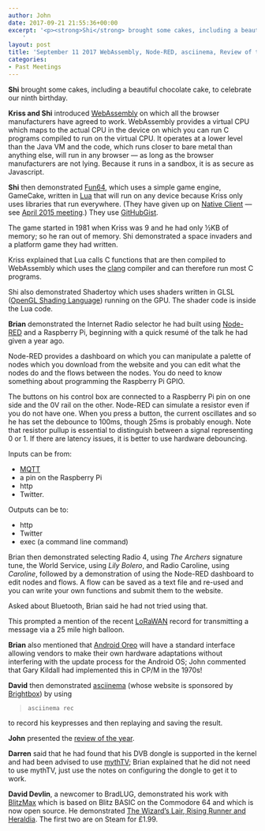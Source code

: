 ```yaml
---
author: John
date: 2017-09-21 21:55:36+00:00
excerpt: '<p><strong>Shi</strong> brought some cakes, including a beautiful chocolate cake, to celebrate our ninth birthday.</p><p><strong>Kriss and Shi</strong> introduced <a href="https://en.wikipedia.org/wiki/WebAssembly" type="text/html">WebAssembly</a> on which all the browser manufacturers have agreed to work. WebAssembly provides a virtual CPU which maps to the actual CPU in the device on which you can run C programs compiled to run on the virtual CPU. It operates at a lower level than the Java VM and the code, which runs closer to bare metal than anything else, will run in any browser — as long as the browser manufacturers are not lying. Because it runs in a sandbox, it is as secure as Javascript.</p>
	'
layout: post
title: 'September 11 2017 WebAssembly, Node-RED, asciinema, Review of the Year and Magicbane Meet'
categories:
- Past Meetings
---
```


<p><strong>Shi</strong> brought some cakes, including a beautiful chocolate cake, to celebrate our ninth birthday.</p><p><strong>Kriss and Shi</strong> introduced <a href="https://en.wikipedia.org/wiki/WebAssembly" type="text/html">WebAssembly</a> on which all the browser manufacturers have agreed to work. WebAssembly provides a virtual CPU which maps to the actual CPU in the device on which you can run C programs compiled to run on the virtual CPU. It operates at a lower level than the Java VM and the code, which runs closer to bare metal than anything else, will run in any browser — as long as the browser manufacturers are not lying. Because it runs in a sandbox, it is as secure as Javascript.</p><p><strong>Shi</strong> then demonstrated <a href="https://xriss.github.io/fun64/" type="text/html">Fun64</a>, which uses a simple game engine, GameCake, written in <a href="https://www.lua.org/" type="text/html">Lua</a> that will run on any device because Kriss only uses libraries that run everywhere. (They have given up on <a href="https://developer.chrome.com/native-client" type="text/html">Native Client</a> — see <a href="http://bradlug.co.uk/blog/2015/04/22/april-13-2015-emscripten-vs-native-client-and-other-things" type="text/html">April 2015 meeting</a>.) They use <a href="https://gist.github.com/xriss" type="text/html">GitHubGist</a>.</p><p>The game started in 1981 when Kriss was 9 and he had only ½KB of memory; so he ran out of memory. Shi demonstrated a space invaders and a platform game they had written.</p><p>Kriss explained that Lua calls C functions that are then compiled to WebAssembly which uses the <a href="http://clang.org/" type="text/html">clang</a> compiler and can therefore run most C programs.</p><p>Shi also demonstrated Shadertoy which uses shaders written in GLSL (<a href="https://www.khronos.org/opengl/wiki/OpenGL_Shading_Language" type="text/html">OpenGL Shading Language</a>) running on the GPU. The shader code is inside the Lua code.</p><p><strong>Brian</strong> demonstrated the Internet Radio selector he had built using <a href="http://nodered.org/" type="text/html">Node-RED</a> and a Raspberry Pi, beginning with a quick resumé of the talk he had given a year ago.</p><p>Node-RED provides a dashboard on which you can manipulate a palette of nodes which you download from the website and you can edit what the nodes do and the flows between the nodes. You do need to know something about programming the Raspberry Pi GPIO.</p><p>The buttons on his control box are connected to a Raspberry Pi pin on one side and the 0V rail on the other. Node-RED can simulate a resistor even if you do not have one. When you press a button, the current oscillates and so he has set the debounce to 100ms, though 25ms is probably enough. Note that resistor pullup is essential to distinguish between a signal representing 0 or 1. If there are latency issues, it is better to use hardware debouncing.</p><p>Inputs can be from:</p><ul><li><a href="http://mqtt.org/" type="text/html">MQTT</a></li><li>a pin on the Raspberry Pi</li><li>http</li><li>Twitter.</li></ul><p>Outputs can be to:</p><ul><li>http</li><li>Twitter</li><li>exec (a command line command)</li></ul><p>Brian then demonstrated selecting Radio 4, using <cite>The Archers</cite> signature tune, the World Service, using <cite>Lily Bolero</cite>, and Radio Caroline, using <cite>Caroline</cite>, followed by a demonstration of using the Node-RED dashboard to edit nodes and flows. A flow can be saved as a text file and re-used and you can write your own functions and submit them to the website.</p><p>Asked about Bluetooth, Brian said he had not tried using that.</p><p>This prompted a mention of the recent <a href="https://www.thethingsnetwork.org/wiki/LoRaWAN/Home" type="text/html">LoRaWAN</a> record for transmitting a message via a 25 mile high balloon.</p><p><strong>Brian</strong> also mentioned that <a href="https://www.android.com/versions/oreo-8-0/" type="text/html">Android Oreo</a> will have a standard interface allowing vendors to make their own hardware adaptations without interfering with the update process for the Android OS; John commented that Gary Kildall had implemented this in CP/M in the 1970s!</p><p><strong>David</strong> then demonstrated <a href="https://asciinema.org/" type="text/html">asciinema</a> (whose website is sponsored by <a href="https://www.brightbox.com/" type="text/html">Brightbox</a>) by using</p><blockquote><code>asciinema rec</code></blockquote><p>to record his keypresses and then replaying and saving the result.</p>

**John** presented the [review of the year](http://bradlug.co.uk/blog/2017/09/21/files/BradLUG_the_ninth_year.odp).

<p><strong>Darren</strong> said that he had found that his DVB dongle is supported in the kernel and had been advised to use <a href="https://www.mythtv.org/" type="text/html">mythTV</a>; Brian explained that he did not need to use mythTV, just use the notes on configuring the dongle to get it to work.</p><p><strong>David Devlin</strong>, a newcomer to BradLUG, demonstrated his work with <a href="https://en.wikibooks.org/wiki/BlitzMax" type="text/html">BlitzMax</a> which is based on Blitz BASIC on the Commodore 64 and which is now open source. He demonstrated <a href="https://devlin.itch.io/" type="text/html">The Wizard’s Lair, Rising Runner and Heraldia</a>. The first two are on Steam for £1.99.</p>



